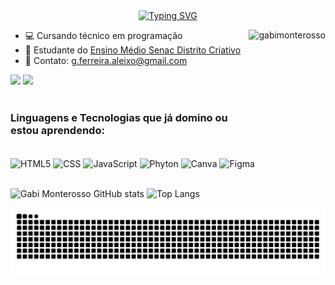 <div align="center">
  <a href="https://git.io/typing-svg">
    <img src="https://readme-typing-svg.demolab.com?font=Fira+Code&weight=500&size=22&pause=1000&color=fd1284&center=true&vCenter=true&random=false&width=524&lines=%E2%8A%B9+Welcome+to+my+profile!+%CB%99%E1%B5%95%CB%99+%E2%8A%B9+" alt="Typing SVG">
  </a>
</div>

- 💻 Cursando técnico em programação <img align="right" height="200px" alt="gabimonterosso" src="https://media1.giphy.com/media/v1.Y2lkPTc5MGI3NjExOTlmYWZxeXlxazZ2anp5cnR5ZWFxaWRseXBvN3AwcXNxaG1rZWNmciZlcD12MV9pbnRlcm5hbF9naWZfYnlfaWQmY3Q9Zw/SReAeJfwMsNkQZBrEe/giphy.gif">
- 🚀 Estudante do [Ensino Médio Senac Distrito Criativo](https://www.senacrs.com.br/unidade/84)
- 💌 Contato: g.ferreira.aleixo@gmail.com

<div> 
  <a href="https://www.instagram.com/keropby/profilecard/?igsh=YXdvaWR4ZzdicWU=" target="_blank"><img src="https://img.shields.io/badge/-Instagram-%23E4405F?style=for-the-badge&logo=instagram&logoColor=white" target="_blank"></a>
  <a href = "mailto:g.ferreira.aleixo@gmail.com"><img src="https://img.shields.io/badge/-Gmail-%23333?style=for-the-badge&logo=gmail&logoColor=white" target="_blank"></a>
</div> <br>

### Linguagens e Tecnologias que já domino ou estou aprendendo:

<div style="display: inline_block"><br/>
<img align="center" alt="HTML5" src="https://img.shields.io/badge/HTML5-E34F26?style=for-the-badge&logo=html5&logoColor=white"/>
<img align="center" alt="CSS" src="https://img.shields.io/badge/CSS3-1572B6?style=for-the-badge&logo=css3&logoColor=white"/>
<img align="center" alt="JavaScript" src="https://img.shields.io/badge/JavaScript-323330?style=for-the-badge&logo=javascript&logoColor=F7DF1E"/>
<img align="center" alt="Phyton" src="https://img.shields.io/badge/Python-3776AB?style=for-the-badge&logo=python&logoColor=white"/>
<img align="center" alt="Canva" src="https://img.shields.io/badge/Canva-%2300C4CC.svg?&style=for-the-badge&logo=Canva&logoColor=white"/>
<img align="center" alt="Figma" src="https://img.shields.io/badge/Figma-F24E1E?style=for-the-badge&logo=figma&logoColor=white"/>
</div> <br>

![Gabi Monterosso GitHub stats](https://github-readme-stats.vercel.app/api?username=gabimonterosso&show_icons=true&theme=radical)
![Top Langs](https://github-readme-stats.vercel.app/api/top-langs/?username=gabimonterosso\&layout=compact&theme=radical)

<picture align="center">
  <source media="(prefers-color-scheme: dark)" srcset="https://raw.githubusercontent.com/gabimonterosso/gabimonterosso/output/github-contribution-grid-snake-dark.svg">
  <source media="(prefers-color-scheme: light)" srcset="https://raw.githubusercontent.com/gabimonterosso/gabimonterosso/output/github-contribution-grid-snake-dark.svg">
  <img align="center" alt="github contribution grid snake animation" src="https://raw.githubusercontent.com/gabimonterosso/gabimonterosso/output/github-contribution-grid-snake.svg">
</picture>
